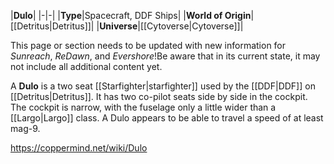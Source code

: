 |**Dulo**|
|-|-|
|**Type**|Spacecraft, DDF Ships|
|**World of Origin**|[[Detritus\|Detritus]]|
|**Universe**|[[Cytoverse\|Cytoverse]]|

This page or section needs to be updated with new information for *Sunreach*, *ReDawn*, and *Evershore*!Be aware that in its current state, it may not include all additional content yet.

A **Dulo** is a two seat [[Starfighter\|starfighter]] used by the [[DDF\|DDF]] on [[Detritus\|Detritus]]. It has two co-pilot seats side by side in the cockpit. The cockpit is narrow, with the fuselage only a little wider than a [[Largo\|Largo]] class. A Dulo appears to be able to travel a speed of at least mag-9.



https://coppermind.net/wiki/Dulo